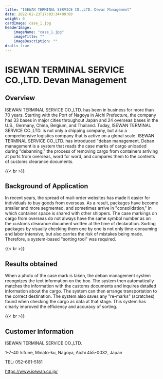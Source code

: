 ```yaml
---
title: "ISEWAN TERMINAL SERVICE CO.,LTD. Devan Management"
date: 2022-02-23T17:03:34+09:00
weight: 0
cardImage: case_1.jpg
headerImage:
    imageName: "case_1.jpg"
    imageTitle: ""
    imageDescription: ""
draft: true
---
```


# ISEWAN TERMINAL SERVICE CO.,LTD. Devan Management

## Overview
ISEWAN TERMINAL SERVICE CO.,LTD. has been in business for more than 70 years. Starting with the Port of Nagoya in Aichi Prefecture, the company has 33 bases in major cities throughout Japan and 24 overseas bases in the U.S., Germany, China, Belgium, and Thailand. Today, ISEWAN TERMINAL SERVICE CO.,LTD. is not only a shipping company, but also a comprehensive logistics company that is active on a global scale. ISEWAN TERMINAL SERVICE CO.,LTD. has introduced "deban management. Deban management is a system that reads the case marks of cargo unloaded during "debanning," the process of removing cargo from containers arriving at ports from overseas, word for word, and compares them to the contents of customs clearance documents.

{{< br >}}

## Background of Application
In recent years, the spread of mail-order websites has made it easier for individuals to buy goods from overseas. As a result, packages have become smaller and more segmented, and sometimes arrive in "consolidation," in which container space is shared with other shippers. The case markings on cargo from overseas do not always have the same symbol number as on the customs clearance document written at the time of declaration. Sorting packages by visually checking them one by one is not only time-consuming and labor intensive, but also carries the risk of mistakes being made. Therefore, a system-based "sorting tool" was required.

{{< br >}}

## Results obtained
When a photo of the case mark is taken, the deban management system recognizes the text information on the box. The system then automatically matches the information with the customs documents and inquires detailed information about the cargo. The system can then arrange transportation to the correct destination. The system also saves any "re-marks" (scratches) found when checking the cargo as data at that stage. This system has clearly improved the efficiency and accuracy of sorting.

{{< br >}}

## Customer Information
ISEWAN TERMINAL SERVICE CO.,LTD.

1-7-40 Irifune, Minato-ku, Nagoya, Aichi 455-0032, Japan

TEL: 052-661-5181

https://www.isewan.co.jp/
